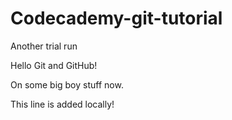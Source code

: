 # Codecademy-git-tutorial
Another trial run

Hello Git and GitHub!

On some big boy stuff now.

This line is added locally!

